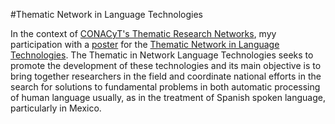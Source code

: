 #Thematic Network in Language Technologies

In the context of [CONACyT's Thematic Research Networks](http://www.conacyt.mx/index.php/el-conacyt/desarrollo-cientifico/redes-tematicas-de-investigacion), myy participation
with a [poster](http://ltl.inaoep.mx/~eventos/RedTTL/pmwiki.php?n=Main.Carteles2015) for the [Thematic Network in Language Technologies](http://ltl.inaoep.mx/~eventos/RedTTL/pmwiki.php?n=Main.HomePage). 
The Thematic in Network Language Technologies seeks to promote the development of these technologies and its main objective is to bring together researchers in the field and coordinate national efforts in the search for solutions to fundamental problems in both automatic processing of human language usually, as in the treatment of Spanish spoken language, particularly in Mexico.

